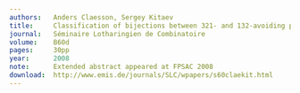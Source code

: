 ```yaml
---
authors:   Anders Claesson, Sergey Kitaev
title:     Classification of bijections between 321- and 132-avoiding permutations
journal:   Séminaire Lotharingien de Combinatoire
volume:    B60d
pages:     30pp
year:      2008
note:      Extended abstract appeared at FPSAC 2008
download:  http://www.emis.de/journals/SLC/wpapers/s60claekit.html
---
```

